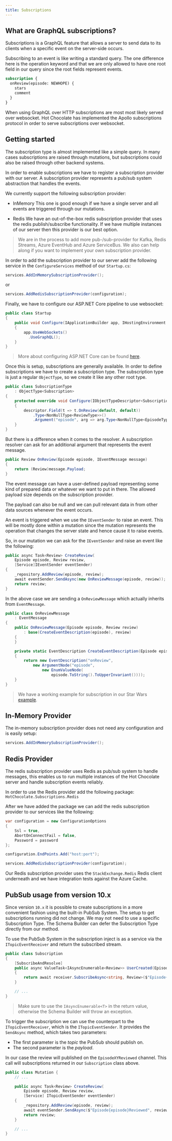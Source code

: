 ```yaml
---
title: Subscriptions
---
```


## What are GraphQL subscriptions?

Subscriptions is a GraphQL feature that allows a server to send data to its clients when a specific event on the server-side occurs.

Subscribing to an event is like writing a standard query. The one difference here is the operation keyword and that we are only allowed to have one root field in our query since the root fields represent events.

```graphql
subscription {
  onReview(episode: NEWHOPE) {
    stars
    comment
  }
}
```

When using GraphQL over HTTP subscriptions are most most likely served over websocket. Hot Chocolate has implemented the Apollo subscriptions protocol in order to serve subscriptions over websocket.

## Getting started

The subscription type is almost implemented like a simple query. In many cases subscriptions are raised through mutations, but subscriptions could also be raised through other backend systems.

In order to enable subscriptions we have to register a subscription provider with our server. A subscription provider represents a pub/sub system abstraction that handles the events.

We currently support the following subscription provider:

- InMemory
  This one is good enough if we have a single server and all events are triggered through our mutations.

- Redis
  We have an out-of-the-box redis subscription provider that uses the redis publish/subscribe functionality. If we have multiple instances of our server then this provider is our best option.

> We are in the process to add more pub-/sub-provider for Kafka, Redis Streams, Azure EventHub and Azure ServiceBus. We also can help along if you want to implement your own subscription provider.

In order to add the subscription provider to our server add the following service in the `ConfigureServices` method of our `Startup.cs`:

```csharp
services.AddInMemorySubscriptionProvider();
```

or

```csharp
services.AddRedisSubscriptionProvider(configuration);
```

Finally, we have to configure our ASP.NET Core pipeline to use websocket:

```csharp
public class Startup
{
    public void Configure(IApplicationBuilder app, IHostingEnvironment env)
    {
        app.UseWebSockets()
          .UseGraphQL();
    }
}
```

> More about configuring ASP.NET Core can be found [here](../server/asp-net.md).

Once this is setup, subscriptions are generally available. In order to define subscriptions we have to create a subscription type. The subscription type is just a regular `ObjectType`, so we create it like any other root type.

```csharp
public class SubscriptionType
    : ObjectType<Subscription>
{
    protected override void Configure(IObjectTypeDescriptor<Subscription> descriptor)
    {
        descriptor.Field(t => t.OnReview(default, default))
            .Type<NonNullType<ReviewType>>()
            .Argument("episode", arg => arg.Type<NonNullType<EpisodeType>>());
    }
}
```

But there is a difference when it comes to the resolver. A subscription resolver can ask for an additional argument that represents the event message.

```csharp
public Review OnReview(Episode episode, IEventMessage message)
{
    return (Review)message.Payload;
}
```

The event message can have a user-defined payload representing some kind of prepared data or whatever we want to put in there. The allowed payload size depends on the subscription provider.

The payload can also be null and we can pull relevant data in from other data sources whenever the event occurs.

An event is triggered when we use the `IEventSender` to raise an event. This will be mostly done within a mutation since the mutation represents the operation that changes the server state and hence cause it to raise events.

So, in our mutation we can ask for the `IEventSender` and raise an event like the following:

```csharp
public async Task<Review> CreateReview(
    Episode episode, Review review,
    [Service]IEventSender eventSender)
{
    _repository.AddReview(episode, review);
    await eventSender.SendAsync(new OnReviewMessage(episode, review));
    return review;
}
```

In the above case we are sending a `OnReviewMessage` which actually inherits from `EventMessage`.

```csharp
public class OnReviewMessage
    : EventMessage
{
    public OnReviewMessage(Episode episode, Review review)
        : base(CreateEventDescription(episode), review)
    {
    }

    private static EventDescription CreateEventDescription(Episode episode)
    {
        return new EventDescription("onReview",
            new ArgumentNode("episode",
                new EnumValueNode(
                    episode.ToString().ToUpperInvariant())));
    }
}
```

> We have a working example for subscription in our Star Wars [example](https://github.com/ChilliCream/hotchocolate/tree/master/examples/AspNetCore.StarWars).

## In-Memory Provider

The in-memory subscription provider does not need any configuration and is easily setup:

```csharp
services.AddInMemorySubscriptionProvider();
```

## Redis Provider

The redis subscription provider uses Redis as pub/sub system to handle messages, this enables us to run multiple instances of the Hot Chocolate server and handle subscription events reliably.

In order to use the Redis provider add the following package:
`HotChocolate.Subscriptions.Redis`

After we have added the package we can add the redis subscription provider to our services like the following:

```csharp
var configuration = new ConfigurationOptions
{
    Ssl = true,
    AbortOnConnectFail = false,
    Password = password
};

configuration.EndPoints.Add("host:port");

services.AddRedisSubscriptionProvider(configuration);
```

Our Redis subscription provider uses the `StackExchange.Redis` Redis client underneath and we have integration tests against the Azure Cache.

## PubSub usage from version 10.x

Since version `10.x` it is possible to create subscriptions in a more convenient fashion using the built-in PubSub System. The setup to get subscriptions running did not change. We may not need to use a specific Subscription Type. The Schema Builder can defer the Subscription Type directly from our method.

To use the PubSub System in the subscription inject is as a service via the `ITopicEventReceiver` and return the subscribed stream.

```csharp
public class Subscription
{
    [SubscribeAndResolve]
    public async ValueTask<IAsyncEnumerable<Review>> UserCreated(Episode episode, [Service] ITopicEventReceiver receiver)
    {
        return await receiver.SubscribeAsync<string, Review>($"Episode{episode}Reviewed");
    }

    // ...
}
```

> Make sure to use the `IAsyncEnumerable<T>` in the return value, otherwise the Schema Builder will throw an exception.

To trigger the subscription we can use the counterpart to the `ITopicEventReceiver`, which is the `ITopicEventSender`. It provides the `SendAsync` method, which takes two parameters:

- The first parameter is the _topic_ the PubSub should publish on.
- The second parameter is the _payload_.

In our case the review will published on the `EpisodeXYReviewed` channel. This call will subscriptions returned in our `Subscription` class above.

```csharp
public class Mutation {
    // ...

    public async Task<Review> CreateReview(
        Episode episode, Review review,
        [Service] ITopicEventSender eventSender)
    {
        _repository.AddReview(episode, review);
        await eventSender.SendAsync($"Episode{episode}Reviewed", review));
        return review;
    }

    // ...
}
```
